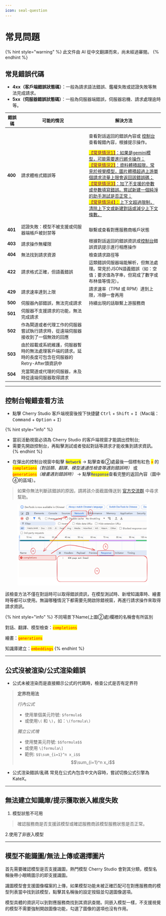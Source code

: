 ```yaml
---
icon: seal-question
---
```

# 常見問題


{% hint style="warning" %}
此文件由 AI 從中文翻譯而來，尚未經過審閱。
{% endhint %}




## 常見錯誤代碼

* **4xx（客戶端錯誤狀態碼）**：一般為請求語法錯誤、鑑權失敗或認證失敗等無法完成請求。
* **5xx（伺服器錯誤狀態碼）**：一般為伺服器端錯誤，伺服器宕機、請求處理逾時等。

| 錯誤碼     | 可能的情況                                                   | 解決方法                                                                                                                                                                                                                                                                                                                                                                                                                                                                                                     |
| ------- | ------------------------------------------------------- | -------------------------------------------------------------------------------------------------------------------------------------------------------------------------------------------------------------------------------------------------------------------------------------------------------------------------------------------------------------------------------------------------------------------------------------------------------------------------------------------------------- |
| **400** | 請求體格式錯誤等                                                | <p>查看對話返回的錯誤內容或 <a href="questions.md#kong-zhi-tai-bao-cuo-cha-kan-fang-fa">控制台</a> 查看報錯內容，根據提示操作。</p><p><a href="questions.md#kong-zhi-tai-bao-cuo-cha-kan-fang-fa"><mark style="color:purple;">【常見情況1】</mark>：如果是gemini模型，可能需要進行綁卡操作；<br><mark style="color:purple;">【常見情況2】</mark>：資料體積超限，常見於視覺模型，圖片體積超過上游單個請求流量上限會返回該錯誤碼；<br><mark style="color:purple;">【常見情況3】</mark>：加了不支援的參數或參數填寫錯誤。嘗試新建一個純淨的助手測試是否正常；<br><mark style="color:purple;">【常見情況4】：</mark>上下文超過限制，清除上下文或新建對話或減少上下文條數。</a></p> |
| **401** | 認證失敗：模型不被支援或伺服器端帳戶被封禁等                                   | 聯繫或查看對應服務商帳戶狀態                                                                                                                                                                                                                                                                                                                                                                                                                                                                                           |
| **403** | 請求操作無權限                                                 | 根據對話返回的錯誤資訊或[控制台](questions.md#kong-zhi-tai-bao-cuo-cha-kan-fang-fa)錯誤資訊提示進行相應操作                                                                                                                                                                                                                                                                                                                                                                                                                         |
| **404** | 無法找到請求資源                                                | 檢查請求路徑等                                                                                                                                                                                                                                                                                                                                                                                                                                                                                                  |
| **422** | 請求格式正確，但語義錯誤                                            | 這類錯誤伺服器端能解析，但無法處理。常見於JSON語義錯誤（如：空值；要求值為字串，但寫成了數字或布林值等情況）。                                                                                                                                                                                                                                                                                                                                                                                                                                                |
| **429** | 請求速率達到上限                                                | 請求速率（TPM 或 RPM）達到上限，冷靜一會再用                                                                                                                                                                                                                                                                                                                                                                                                                                                                               |
| **500** | 伺服器內部錯誤，無法完成請求                                          | 持續出現的話聯繫上游服務商                                                                                                                                                                                                                                                                                                                                                                                                                                                                                            |
| **501** | 伺服器不支援請求的功能，無法完成請求                                      |                                                                                                                                                                                                                                                                                                                                                                                                                                                                                                          |
| **502** | 作為閘道或者代理工作的伺服器嘗試執行請求時，從遠端伺服器接收到了一個無效的回應                 |                                                                                                                                                                                                                                                                                                                                                                                                                                                                                                          |
| **503** | 由於超載或系統維護，伺服器暫時的無法處理客戶端的請求。延時的長度可包含在伺服器的Retry-After頭資訊中 |                                                                                                                                                                                                                                                                                                                                                                                                                                                                                                          |
| **504** | 充當閘道或代理的伺服器，未及時從遠端伺服器取得請求                               |                                                                                                                                                                                                                                                                                                                                                                                                                                                                                                          |

***

## 控制台報錯查看方法

* 點擊 Cherry Studio 客戶端視窗後按下快捷鍵 <kbd>Ctrl</kbd> + <kbd>Shift</kbd> + <kbd>I</kbd>（Mac端：<kbd>Command</kbd> + <kbd>Option</kbd> + <kbd>I</kbd>）

{% hint style="info" %}
- 當前活動視窗必須為 Cherry Studio 的客戶端視窗才能調出控制台;
- 需要先開啟控制台，再點擊測試或者發起對話等請求才能收集到請求資訊。
{% endhint %}

* 在彈出的控制台視窗中點擊 <mark style="color:blue;">`Network`</mark> → 點擊查看②處最後一個標有紅色 <mark style="color:red;">`×`</mark> 的 <mark style="color:red;">`completions`</mark>_（對話類、翻譯、模型連通性檢查等遇到錯誤時）_ 或 <mark style="color:red;">`generations`</mark>_（繪畫遇到錯誤時）_ → 點擊<mark style="color:blue;">`Response`</mark>查看完整的返回內容（圖中④的區域）。

> 如果你無法判斷該錯誤的原因，請將該介面截圖傳送到 [官方交流群](https://t.me/CherryStudioAI) 中尋求幫助。

<figure><img src="../.gitbook/assets/image (1) (1) (1) (1) (1) (1) (1).png" alt="" width="563"><figcaption></figcaption></figure>

該檢查方法不僅在對話時可以取得錯誤資訊，在模型測試時、新增知識庫時、繪畫時等都可以使用。無論哪種情況下都需要先開啟除錯視窗，再進行請求操作來取得請求資訊。

{% hint style="info" %}
不同場景下Name(上圖②處)欄裡的名稱會有所區別

對話、翻譯、模型檢查：<mark style="color:red;">`completions`</mark>

繪畫：<mark style="color:red;">`generations`</mark>

知識庫建立：<mark style="color:red;">`embeddings`</mark>
{% endhint %}

***

## 公式沒被渲染/公式渲染錯誤

* 公式未被渲染而是直接顯示公式的代碼時，檢查公式是否有定界符

> **定界符用法**
>
> _行內公式_
>
> * 使用單個美元符號: `$formula$`
> * 或使用`\(` 和 `\)`，如：`\(formula\)`
>
> _獨立公式塊_
>
> * 使用雙美元符號: `$$formula$$`
> * 或使用 `\[formula\]`
> * 範例: `$$\sum_{i=1}^n x_i$$`\
>   $$\sum_{i=1}^n x_i$$

* 公式渲染錯誤/亂碼 常見在公式內包含中文內容時，嘗試切換公式引擎為 KateX。

***

## 無法建立知識庫/提示獲取嵌入維度失敗

1. 模型狀態不可用

> 確認服務商是否支援該模型或確認服務商該模型服務狀態是否正常。

2.使用了非嵌入模型

***

## 模型不能識圖/無法上傳或選擇圖片

首先需要確認模型是否支援識圖，熱門模型 Cherry Studio 會對其分類，模型名稱後帶小眼睛圖示的即支援識圖。

識圖模型會支援圖像檔案的上傳，如果模型功能未被正確匹配可在對應服務商的模型列表當中找到該模型，點擊其名稱後的設定按鈕並勾選圖像選項。

模型具體的資訊可以到對應服務商找到其資訊查閱。同嵌入模型一樣，不支援視覺的模型不需要強制開啟圖像功能，勾選了圖像的選項也沒有作用。